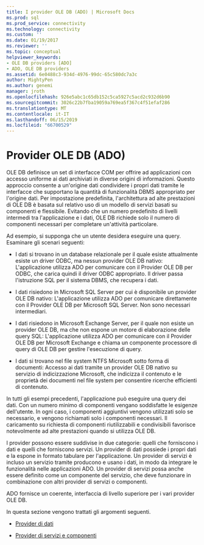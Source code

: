 ```yaml
---
title: I provider OLE DB (ADO) | Microsoft Docs
ms.prod: sql
ms.prod_service: connectivity
ms.technology: connectivity
ms.custom: ''
ms.date: 01/19/2017
ms.reviewer: ''
ms.topic: conceptual
helpviewer_keywords:
- OLE DB providers [ADO]
- ADO, OLE DB providers
ms.assetid: 6e0488c3-934d-4976-99dc-65c580dc7a3c
author: MightyPen
ms.author: genemi
manager: jroth
ms.openlocfilehash: 926e5abc1c65db152c5ca5927c5acd2c932d6b90
ms.sourcegitcommit: 3026c22b7fba19059a769ea5f367c4f51efaf286
ms.translationtype: MT
ms.contentlocale: it-IT
ms.lasthandoff: 06/15/2019
ms.locfileid: "66700529"
---
```

# <a name="ole-db-providers-ado"></a>Provider OLE DB (ADO)
OLE DB definisce un set di interfacce COM per offrire ad applicazioni con accesso uniforme ai dati archiviati in diverse origini di informazioni. Questo approccio consente a un'origine dati condividere i propri dati tramite le interfacce che supportano la quantità di funzionalità DBMS appropriato per l'origine dati. Per impostazione predefinita, l'architettura ad alte prestazioni di OLE DB è basata sul relativo uso di un modello di servizi basati su componenti e flessibile. Evitando che un numero predefinito di livelli intermedi tra l'applicazione e i dati, OLE DB richiede solo il numero di componenti necessari per completare un'attività particolare.  
  
 Ad esempio, si supponga che un utente desidera eseguire una query. Esaminare gli scenari seguenti:  
  
-   I dati si trovano in un database relazionale per il quale esiste attualmente esiste un driver ODBC, ma nessun provider OLE DB nativo: L'applicazione utilizza ADO per comunicare con il Provider OLE DB per ODBC, che carica quindi il driver ODBC appropriato. Il driver passa l'istruzione SQL per il sistema DBMS, che recupera i dati.  
  
-   I dati risiedono in Microsoft SQL Server per cui è disponibile un provider OLE DB nativo: L'applicazione utilizza ADO per comunicare direttamente con il Provider OLE DB per Microsoft SQL Server. Non sono necessari intermediari.  
  
-   I dati risiedono in Microsoft Exchange Server, per il quale non esiste un provider OLE DB, ma che non espone un motore di elaborazione delle query SQL: L'applicazione utilizza ADO per comunicare con il Provider OLE DB per Microsoft Exchange e chiama un componente processore di query di OLE DB per gestire l'esecuzione di query.  
  
-   I dati si trovano nel file system NTFS Microsoft sotto forma di documenti: Accesso ai dati tramite un provider OLE DB nativo su servizio di indicizzazione Microsoft, che indicizza il contenuto e le proprietà dei documenti nel file system per consentire ricerche efficienti di contenuto.  
  
 In tutti gli esempi precedenti, l'applicazione può eseguire una query dei dati. Con un numero minimo di componenti vengano soddisfatte le esigenze dell'utente. In ogni caso, i componenti aggiuntivi vengono utilizzati solo se necessario, e vengono richiamati solo i componenti necessari. Il caricamento su richiesta di componenti riutilizzabili e condivisibili favorisce notevolmente ad alte prestazioni quando si utilizza OLE DB.  
  
 I provider possono essere suddivise in due categorie: quelli che forniscono i dati e quelli che forniscono servizi. Un provider di dati possiede i propri dati e la espone in formato tabulare per l'applicazione. Un provider di servizi è incluso un servizio tramite producono e usano i dati, in modo da integrare le funzionalità nelle applicazioni ADO. Un provider di servizi possa anche essere definito come un componente del servizio, che deve funzionare in combinazione con altri provider di servizi o componenti.  
  
 ADO fornisce un coerente, interfaccia di livello superiore per i vari provider OLE DB.  
  
 In questa sezione vengono trattati gli argomenti seguenti.  
  
-   [Provider di dati](../../../ado/guide/data/data-providers.md)  
  
-   [Provider di servizi e componenti](../../../ado/guide/data/service-providers-and-components.md)
